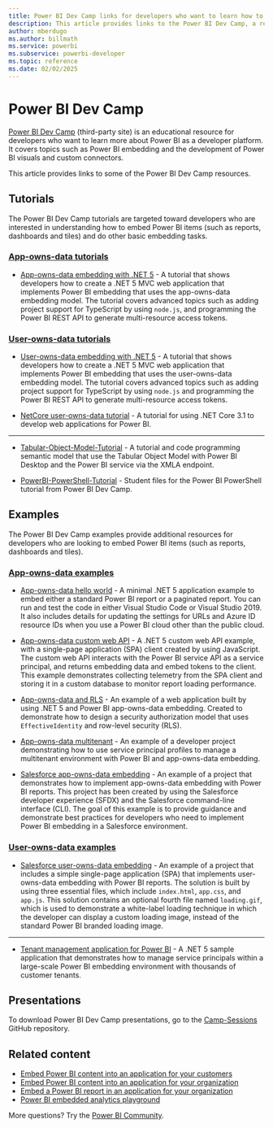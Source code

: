 ```yaml
---
title: Power BI Dev Camp links for developers who want to learn how to embed Power BI
description: This article provides links to the Power BI Dev Camp, a resource for developers who want to learn how to embed Power BI.
author: mberdugo
ms.author: billmath
ms.service: powerbi
ms.subservice: powerbi-developer
ms.topic: reference
ms.date: 02/02/2025
---
```


# Power BI Dev Camp

[Power BI Dev Camp](https://www.powerbidevcamp.net/) (third-party site) is an educational resource for developers who want to learn more about Power BI as a developer platform. It covers topics such as Power BI embedding and the development of Power BI visuals and custom connectors.

This article provides links to some of the Power BI Dev Camp resources.

## Tutorials

The Power BI Dev Camp tutorials are targeted toward developers who are interested in understanding how to embed Power BI items (such as reports, dashboards and tiles) and do other basic embedding tasks.

### [App-owns-data tutorials](#tab/app-owns-data-tutorials)

* [App-owns-data embedding with .NET 5](https://github.com/PowerBiDevCamp/DOTNET5-AppOwnsData-Tutorial) - A tutorial that shows developers how to create a .NET 5 MVC web application that implements Power BI embedding that uses the app-owns-data embedding model. The tutorial covers advanced topics such as adding project support for TypeScript by using `node.js`, and programming the Power BI REST API to generate multi-resource access tokens.

### [User-owns-data tutorials](#tab/user-owns-data-tutorials)

* [User-owns-data embedding with .NET 5](https://github.com/PowerBiDevCamp/DOTNET5-UserOwnsData-Tutorial) - A tutorial that shows developers how to create a .NET 5 MVC web application that implements Power BI embedding that uses the user-owns-data embedding model. The tutorial covers advanced topics such as adding project support for TypeScript by using `node.js` and programming the Power BI REST API to generate multi-resource access tokens.

* [NetCore user-owns-data tutorial](https://github.com/PowerBiDevCamp/NetCore-UserOwnsData-Tutorial) - A tutorial for using .NET Core 3.1 to develop web applications for Power BI.

---

* [Tabular-Object-Model-Tutorial](https://github.com/PowerBiDevCamp/Tabular-Object-Model-Tutorial) - A tutorial and  code programming semantic model that use the Tabular Object Model with Power BI Desktop and the Power BI service via the XMLA endpoint.

* [PowerBI-PowerShell-Tutorial](https://github.com/PowerBiDevCamp/PowerBI-PowerShell-Tutorial) - Student files for the Power BI PowerShell tutorial from Power BI Dev Camp.

## Examples

The Power BI Dev Camp examples provide additional resources for developers who are looking to embed Power BI items (such as reports, dashboards and tiles).

### [App-owns-data examples](#tab/app-owns-data-examples)

* [App-owns-data hello world](https://github.com/PowerBiDevCamp/AppOwnsDataHelloWorld) - A minimal .NET 5 application example to embed either a standard Power BI report or a paginated report. You can run and test the code in either Visual Studio Code or Visual Studio 2019. It also includes details for updating the settings for URLs and Azure ID resource IDs when you use a Power BI cloud other than the public cloud.

* [App-owns-data custom web API](https://github.com/PowerBiDevCamp/AppOwnsDataWebApi) - A .NET 5 custom web API example, with a single-page application (SPA) client created by using JavaScript. The custom web API interacts with the Power BI service API as a service principal, and returns embedding data and embed tokens to the client. This example demonstrates collecting telemetry from the SPA client and storing it in a custom database to monitor report loading performance.

* [App-owns-data and RLS](https://github.com/PowerBiDevCamp/AppOwnsDataWithRLS) - An example of a web application built by using .NET 5 and Power BI app-owns-data embedding. Created to demonstrate how to design a security authorization model that uses `EffectiveIdentity` and row-level security (RLS).

* [App-owns-data multitenant](https://github.com/PowerBiDevCamp/AppOwnsDataMultiTenant) - An example of a developer project demonstrating how to use service principal profiles to manage a multitenant environment with Power BI and app-owns-data embedding.

* [Salesforce app-owns-data embedding](https://github.com/PowerBiDevCamp/SalesforceAppOwnsDataEmbedding) - An example of a project that demonstrates how to implement app-owns-data embedding with Power BI reports. This project has been created by using the Salesforce developer experience (SFDX) and the Salesforce command-line interface (CLI). The goal of this example is to provide guidance and demonstrate best practices for developers who need to implement Power BI embedding in a Salesforce environment.

### [User-owns-data examples](#tab/user-owns-data-examples)

* [Salesforce user-owns-data embedding](https://github.com/PowerBiDevCamp/SalesforceUserOwnsDataEmbedding) - An example of a project that includes a simple single-page application (SPA) that implements user-owns-data embedding with Power BI reports. The solution is built by using three essential files, which include `index.html`, `app.css`, and `app.js`. This solution contains an optional fourth file named `loading.gif`, which is used to demonstrate a white-label loading technique in which the developer can display a custom loading image, instead of the standard Power BI branded loading image.

---

* [Tenant management application for Power BI](https://github.com/PowerBiDevCamp/TenantManagement) - A .NET 5 sample application that demonstrates how to manage service principals within a large-scale Power BI embedding environment with thousands of customer tenants.

## Presentations

To download Power BI Dev Camp presentations, go to the [Camp-Sessions](https://github.com/PowerBiDevCamp/Camp-Sessions) GitHub repository.

## Related content

* [Embed Power BI content into an application for your customers](embed-sample-for-customers.md)
* [Embed Power BI content into an application for your organization](embed-sample-for-your-organization.md)
* [Embed a Power BI report in an application for your organization](embed-organization-app.md)
* [Power BI embedded analytics playground](https://go.microsoft.com/fwlink/?linkid=848279)

More questions? Try the [Power BI Community](https://community.powerbi.com/).
